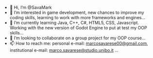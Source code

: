 - 👋 Hi, I’m @SavaMark
- 👀 I’m interested in game development, new chances to improve my coding skills, learning to work with more frameworks and engines...
- 🌱 I’m currently learning Java, C++, C#, HTML5, CSS, Javascript. Working with the new version of Godot Engine to put at test my OOP skills...
- 💞️ I’m looking to collaborate on a group project for my OOP course...
- 📫 How to reach me: personal e-mail: marcosavarese00@gmail.com, institutional e-mail: marco.savarese@studio.unibo.it ...

<!---
SavaMark/SavaMark is a ✨ special ✨ repository because its `README.md` (this file) appears on your GitHub profile.
You can click the Preview link to take a look at your changes.
--->
